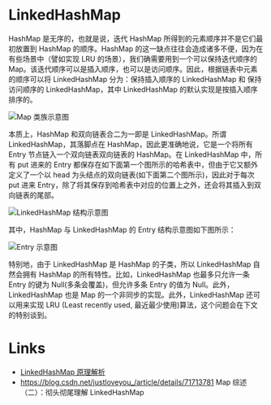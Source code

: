 # LinkedHashMap

HashMap 是无序的，也就是说，迭代 HashMap 所得到的元素顺序并不是它们最初放置到 HashMap 的顺序。HashMap 的这一缺点往往会造成诸多不便，因为在有些场景中（譬如实现 LRU 的场景），我们确需要用到一个可以保持迭代顺序的 Map。该迭代顺序可以是插入顺序，也可以是访问顺序。因此，根据链表中元素的顺序可以将 LinkedHashMap 分为：保持插入顺序的 LinkedHashMap 和 保持访问顺序的 LinkedHashMap，其中 LinkedHashMap 的默认实现是按插入顺序排序的。

![Map 类族示意图](https://assets.ng-tech.icu/superbed/2021/07/16/60f15b485132923bf81c237b.jpg)

本质上，HashMap 和双向链表合二为一即是 LinkedHashMap。所谓 LinkedHashMap，其落脚点在 HashMap，因此更准确地说，它是一个将所有 Entry 节点链入一个双向链表双向链表的 HashMap。在 LinkedHashMap 中，所有 put 进来的 Entry 都保存在如下面第一个图所示的哈希表中，但由于它又额外定义了一个以 head 为头结点的双向链表(如下面第二个图所示)，因此对于每次 put 进来 Entry，除了将其保存到哈希表中对应的位置上之外，还会将其插入到双向链表的尾部。

![LinkedHashMap 结构示意图](https://assets.ng-tech.icu/superbed/2021/07/16/60f1904f5132923bf851d06f.jpg)

其中，HashMap 与 LinkedHashMap 的 Entry 结构示意图如下图所示：

![Entry 示意图](https://assets.ng-tech.icu/superbed/2021/07/16/60f1907f5132923bf8535dff.jpg)

特别地，由于 LinkedHashMap 是 HashMap 的子类，所以 LinkedHashMap 自然会拥有 HashMap 的所有特性。比如，LinkedHashMap 也最多只允许一条 Entry 的键为 Null(多条会覆盖)，但允许多条 Entry 的值为 Null。此外，LinkedHashMap 也是 Map 的一个非同步的实现。此外，LinkedHashMap 还可以用来实现 LRU (Least recently used, 最近最少使用)算法，这个问题会在下文的特别谈到。

# Links

- [LinkedHashMap 原理解析](http://uule.iteye.com/blog/1522291)
- https://blog.csdn.net/justloveyou_/article/details/71713781 Map 综述（二）：彻头彻尾理解 LinkedHashMap
